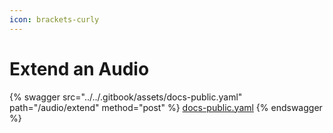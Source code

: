 ```yaml
---
icon: brackets-curly
---
```


# Extend an Audio

{% swagger src="../../.gitbook/assets/docs-public.yaml" path="/audio/extend" method="post" %}
[docs-public.yaml](../../.gitbook/assets/docs-public.yaml)
{% endswagger %}
